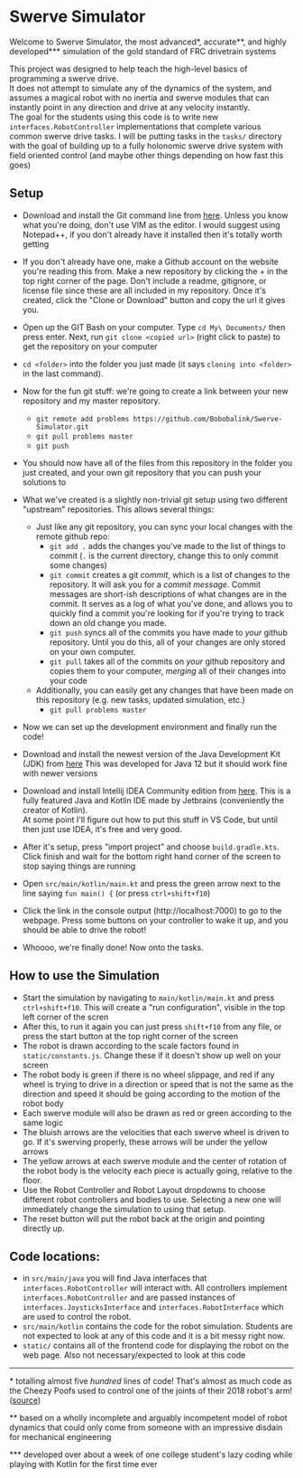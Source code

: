 Swerve Simulator
===============

Welcome to Swerve Simulator, the most advanced*, accurate**, and highly developed*** simulation of the gold standard of FRC drivetrain systems

This project was designed to help teach the high-level basics of programming a swerve drive.  
It does not attempt to simulate any of the dynamics of the system, and assumes a magical robot with no inertia and swerve modules that can instantly point in any direction and drive at any velocity instantly.  
The goal for the students using this code is to write new `interfaces.RobotController` implementations that complete various common swerve drive tasks.
I will be putting tasks in the `tasks/` directory with the goal of building up to a fully holonomic swerve drive system with field oriented control (and maybe other things depending on how fast this goes)  

Setup
-----
- Download and install the Git command line from [here](https://git-scm.com/downloads). Unless you know what you're doing, don't use VIM as the editor.
  I would suggest using Notepad++, if you don't already have it installed then it's totally worth getting
- If you don't already have one, make a Github account on the website you're reading this from. Make a new repository by
  clicking the + in the top right corner of the page. Don't include a readme, gitignore, or license file since these are all included in my repository.
  Once it's created, click the "Clone or Download" button and copy the url it gives you.
- Open up the GIT Bash on your computer. Type `cd My\ Documents/` then press enter. Next, run `git clone <copied url>` (right click to paste) to get the repository on your computer
- `cd <folder>` into the folder you just made (it says `cloning into <folder>` in the last command).
- Now for the fun git stuff: we're going to create a link between your new repository and my master repository.
  + `git remote add problems https://github.com/Bobobalink/Swerve-Simulator.git`
  + `git pull problems master`
  + `git push`
- You should now have all of the files from this repository in the folder you just created, and your own git repository that you can push your solutions to
- What we've created is a slightly non-trivial git setup using two different "upstream" repositories. This allows several things:
  + Just like any git repository, you can sync your local changes with the remote github repo:
    + `git add .` adds the changes you've made to the list of things to commit (`.` is the current directory, change this to only commit some changes)
    + `git commit` creates a git *commit*, which is a list of changes to the repository. It will ask you for a *commit message*.
      Commit messages are short-ish descriptions of what changes are in the commit. It serves as a log of what you've done,
      and allows you to quickly find a commit you're looking for if you're trying to track down an old change you made.
    + `git push` syncs all of the commits you have made to *your* github repository. Until you do this, all of your changes are only stored on your own computer.
    + `git pull` takes all of the commits on *your* github repository and copies them to your computer, *merging* all of their changes into your code
  + Additionally, you can easily get any changes that have been made on this repository (e.g. new tasks, updated simulation, etc.)
    + `git pull problems master`


- Now we can set up the development environment and finally run the code!
- Download and install the newest version of the Java Development Kit (JDK) from [here](https://www.oracle.com/technetwork/java/javase/downloads/index.html)
  This was developed for Java 12 but it should work fine with newer versions
- Download and install Intellij IDEA Community edition from [here](https://www.jetbrains.com/idea/download). This is a fully featured Java and Kotlin IDE made by Jetbrains (conveniently the creator of Kotlin).  
  At some point I'll figure out how to put this stuff in VS Code, but until then just use IDEA, it's free and very good.
- After it's setup, press "import project" and choose `build.gradle.kts`. Click finish and wait for the bottom right hand corner of the screen to stop saying things are running
- Open `src/main/kotlin/main.kt` and press the green arrow next to the line saying `fun main() {` (or press `ctrl+shift+f10`)
- Click the link in the console output (http://localhost:7000) to go to the webpage. Press some buttons on your controller to wake it up, and you should be able to drive the robot!
- Whoooo, we're finally done! Now onto the tasks.

How to use the Simulation
-----------------
- Start the simulation by navigating to `main/kotlin/main.kt` and press `ctrl+shift+f10`. This will create a "run configuration", visible in the top left corner of the scren
- After this, to run it again you can just press `shift+f10` from any file, or press the start button at the top right corner of the screen
- The robot is drawn according to the scale factors found in `static/constants.js`. Change these if it doesn't show up well on your screen
- The robot body is green if there is no wheel slippage, and red if any wheel is trying to drive in a direction or speed
  that is not the same as the direction and speed it should be going according to the motion of the robot body
- Each swerve module will also be drawn as red or green according to the same logic
- The bluish arrows are the velocities that each swerve wheel is driven to go. If it's swerving properly, these arrows will be under the yellow arrows
- The yellow arrows at each swerve module and the center of rotation of the robot body is the velocity each piece is actually going, relative to the floor.
- Use the Robot Controller and Robot Layout dropdowns to choose different robot controllers and bodies to use.
  Selecting a new one will immediately change the simulation to using that setup.
- The reset button will put the robot back at the origin and pointing directly up.

Code locations:
---------------
- in `src/main/java` you will find Java interfaces that `interfaces.RobotController` will interact with. All controllers implement `interfaces.RobotController` and are passed instances of `interfaces.JoysticksInterface` and `interfaces.RobotInterface` which are used to control the robot.  
- `src/main/kotlin` contains the code for the robot simulation. Students are not expected to look at any of this code and it is a bit messy right now.  
- `static/` contains all of the frontend code for displaying the robot on the web page. Also not necessary/expected to look at this code

------------------------------------------------------------------------------------------------------------------------
\* totalling almost five *hundred* lines of code!
   That's almost as much code as the Cheezy Poofs used to control one of the joints of their 2018 robot's arm! ([source](https://github.com/Team254/FRC-2018-Public/blob/master/src/main/java/com/team254/frc2018/subsystems/Wrist.java))

** based on a wholly incomplete and arguably incompetent model of robot dynamics that could only come from someone with an impressive disdain for mechanical engineering

*** developed over about a week of one college student's lazy coding while playing with Kotlin for the first time ever
